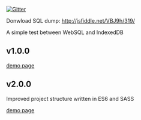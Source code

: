 [![Gitter](https://badges.gitter.im/Join%20Chat.svg)](https://gitter.im/scaljeri/indexeddb-vs-websql?utm_source=badge&utm_medium=badge&utm_campaign=pr-badge)

Donwload SQL dump: http://jsfiddle.net/VBJ9h/319/

A simple test between WebSQL and IndexedDB

## v1.0.0

[demo page](http://scaljeri.github.com/indexeddb-vs-websql/v1.0.0/index.html)

## v2.0.0
Improved project structure written in ES6 and SASS

[demo page](http://scaljeri.github.com/indexeddb-vs-websql/v2.0.0/index.html)

